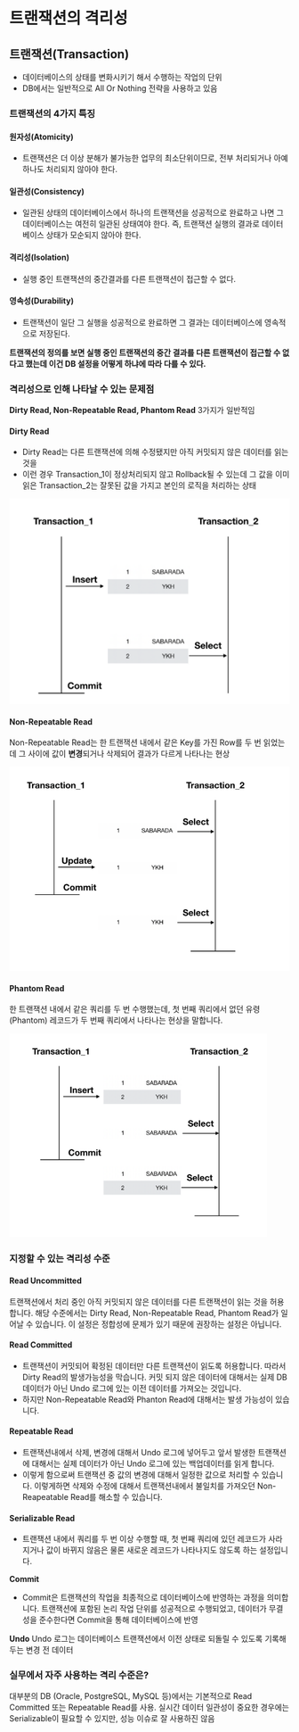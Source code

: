 # 트랜잭션의 격리성

## 트랜잭션(Transaction)
- 데이터베이스의 상태를 변화시키기 해서 수행하는 작업의 단위
- DB에서는 일반적으로 All Or Nothing 전략을 사용하고 있음

### 트랜잭션의 4가지 특징
#### 원자성(Atomicity)
- 트랜잭션은 더 이상 분해가 불가능한 업무의 최소단위이므로, 전부 처리되거나 아예 하나도 처리되지 않아야 한다.
#### 일관성(Consistency)
- 일관된 상태의 데이터베이스에서 하나의 트랜잭션을 성공적으로 완료하고 나면 그 데이터베이스는 여전히 일관된 상태여야 한다. 즉, 트랜잭션 실행의 결과로 데이터베이스 상태가 모순되지 않아야 한다.
#### 격리성(Isolation)
- 실행 중인 트랜잭션의 중간결과를 다른 트랜잭션이 접근할 수 없다.
#### 영속성(Durability)
- 트랜잭션이 일단 그 실행을 성공적으로 완료하면 그 결과는 데이터베이스에 영속적으로 저장된다.

**트랜잭션의 정의를 보면 실행 중인 트랜잭션의 중간 결과를 다른 트랜잭션이 접근할 수 없다고 했는데 이건 DB 설정을 어떻게 하냐에 따라 다를 수 있다.**

### 격리성으로 인해 나타날 수 있는 문제점

**Dirty Read, Non-Repeatable Read, Phantom Read** 3가지가 일반적임

#### Dirty Read
- Dirty Read는 다른 트랜잭션에 의해 수정됐지만 아직 커밋되지 않은 데이터를 읽는 것을
- 이런 경우 Transaction_1이 정상처리되지 않고 Rollback될 수 있는데 그 값을 이미 읽은 Transaction_2는 잘못된 값을 가지고 본인의 로직을 처리하는 상태

![alt text](image-2.png)

#### Non-Repeatable Read
Non-Repeatable Read는 한 트랜잭션 내에서 같은 Key를 가진 Row를 두 번 읽었는데 그 사이에 값이 **변경**되거나 삭제되어 결과가 다르게 나타나는 현상

![alt text](image-3.png)

#### Phantom Read
한 트랜잭션 내에서 같은 쿼리를 두 번 수행했는데, 첫 번째 쿼리에서 없던 유령(Phantom) 레코드가 두 번째 쿼리에서 나타나는 현상을 말합니다.

![alt text](image-4.png)

### 지정할 수 있는 격리성 수준

#### Read Uncommitted
트랜잭션에서 처리 중인 아직 커밋되지 않은 데이터를 다른 트랜잭션이 읽는 것을 허용합니다. 해당 수준에서는 Dirty Read, Non-Repeatable Read, Phantom Read가 일어날 수 있습니다. 이 설정은 정합성에 문제가 있기 때문에 권장하는 설정은 아닙니다.

#### Read Committed
- 트랜잭션이 커밋되어 확정된 데이터만 다른 트랜잭션이 읽도록 허용합니다. 따라서 Dirty Read의 발생가능성을 막습니다. 커밋 되지 않은 데이터에 대해서는 실제 DB 데이터가 아닌 Undo 로그에 있는 이전 데이터를 가져오는 것입니다. 
- 하지만 Non-Repeatable Read와 Phanton Read에 대해서는 발생 가능성이 있습니다.

#### Repeatable Read
- 트랜잭션내에서 삭제, 변경에 대해서 Undo 로그에 넣어두고 앞서 발생한 트랜잭션에 대해서는 실제 데이터가 아닌 Undo 로그에 있는 백업데이터를 읽게 합니다. 
- 이렇게 함으로써 트랜잭션 중 값의 변경에 대해서 일정한 값으로 처리할 수 있습니다. 이렇게하면 삭제와 수정에 대해서 트랜잭션내에서 불일치를 가져오던 Non-Reapeatable Read를 해소할 수 있습니다.

#### Serializable Read
- 트랜잭션 내에서 쿼리를 두 번 이상 수행할 때, 첫 번째 쿼리에 있던 레코드가 사라지거나 값이 바뀌지 않음은 물론 새로운 레코드가 나타나지도 않도록 하는 설정입니다.

**Commit**
- Commit은 트랜잭션의 작업을 최종적으로 데이터베이스에 반영하는 과정을 의미합니다. 트랜잭션에 포함된 논리 작업 단위를 성공적으로 수행되었고, 데이터가 무결성을 준수한다면 Commit을 통해 데이터베이스에 반영

**Undo**
Undo 로그는 데이터베이스 트랜잭션에서 이전 상태로 되돌릴 수 있도록 기록해 두는 변경 전 데이터

### 실무에서 자주 사용하는 격리 수준은?
대부분의 DB (Oracle, PostgreSQL, MySQL 등)에서는 기본적으로 Read Committed 또는 Repeatable Read를 사용. 실시간 데이터 일관성이 중요한 경우에는 Serializable이 필요할 수 있지만, 성능 이슈로 잘 사용하진 않음